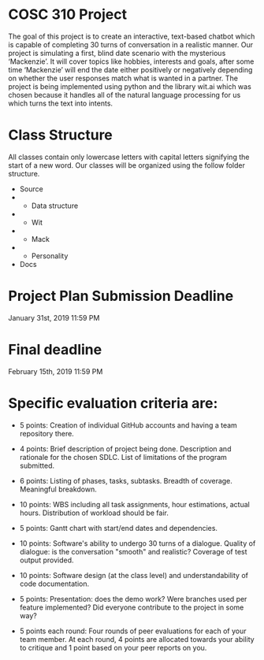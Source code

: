 # COSC 310 Project
The goal of this project is to create an interactive, text-based chatbot which is capable of completing 30 turns of conversation in a realistic manner. Our project is simulating a first, blind date scenario with the mysterious ‘Mackenzie’. It will cover topics like hobbies, interests and goals, after some time ‘Mackenzie’ will end the date either positively or negatively depending on whether the user responses match what is wanted in a partner. The project is being implemented using python and the library wit.ai which was chosen because it handles all of the natural language processing for us which turns the text into intents.


# Class Structure
All classes contain only lowercase letters with capital letters signifying the start of a new word. Our classes will be organized using the follow folder structure.

  + Source
  + + Data structure
  + + Wit
  + + Mack
  + + Personality  
  + Docs

# Project Plan Submission Deadline
January 31st, 2019 11:59 PM 
# Final deadline
February 15th, 2019 11:59 PM 


# Specific evaluation criteria are:

+ 5 points: Creation of individual GitHub accounts and having a team repository there.
+ 4 points: Brief description of project being done. Description and rationale for the chosen SDLC. List of limitations of the program submitted.
+ 6 points: Listing of phases, tasks, subtasks. Breadth of coverage. Meaningful breakdown.
+ 10 points: WBS including all task assignments, hour estimations, actual hours. Distribution of workload should be fair.
+ 5 points: Gantt chart with start/end dates and dependencies.

+ 10 points: Software's ability to undergo 30 turns of a dialogue. Quality of dialogue: is the conversation "smooth" and realistic? Coverage of test output provided.
+ 10 points: Software design (at the class level) and understandability of code documentation.
+ 5 points: Presentation: does the demo work? Were branches used per feature implemented? Did everyone contribute to the project in some way?
+ 5 points each round: Four rounds of peer evaluations for each of your team member. At each round, 4 points are allocated towards your ability to critique and 1 point based on your peer reports on you.

